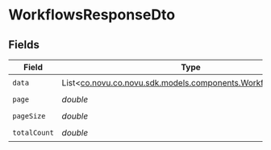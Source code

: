 # WorkflowsResponseDto


## Fields

| Field                                                                                                       | Type                                                                                                        | Required                                                                                                    | Description                                                                                                 |
| ----------------------------------------------------------------------------------------------------------- | ----------------------------------------------------------------------------------------------------------- | ----------------------------------------------------------------------------------------------------------- | ----------------------------------------------------------------------------------------------------------- |
| `data`                                                                                                      | List<[co.novu.co.novu.sdk.models.components.WorkflowResponse](../../models/components/WorkflowResponse.md)> | :heavy_check_mark:                                                                                          | N/A                                                                                                         |
| `page`                                                                                                      | *double*                                                                                                    | :heavy_check_mark:                                                                                          | N/A                                                                                                         |
| `pageSize`                                                                                                  | *double*                                                                                                    | :heavy_check_mark:                                                                                          | N/A                                                                                                         |
| `totalCount`                                                                                                | *double*                                                                                                    | :heavy_check_mark:                                                                                          | N/A                                                                                                         |